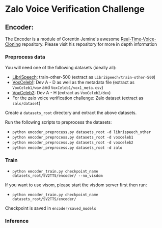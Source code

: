 # Zalo Voice Verification Challenge

## Encoder:
The Encoder is a module of Corentin Jemine's awesome [Real-Time-Voice-Cloning](https://github.com/CorentinJ/Real-Time-Voice-Cloning) repository. Please visit his repository for more in depth information

### Preprocess data
You will need one of the following datasets (ideally all):
- [LibriSpeech](http://www.openslr.org/12/): train-other-500 (extract as `LibriSpeech/train-other-500`)
- [VoxCeleb1](http://www.robots.ox.ac.uk/~vgg/data/voxceleb/vox1.html): Dev A - D as well as the metadata file (extract as `VoxCeleb1/wav` and `VoxCeleb1/vox1_meta.csv`)
- [VoxCeleb2](http://www.robots.ox.ac.uk/~vgg/data/voxceleb/vox2.html): Dev A - H (extract as `VoxCeleb2/dev`)
- For the zalo voice verification challenge: Zalo dataset (extract as `zalo/dataset`)

Create a `datasets_root` directory and extract the above datasets.

Run the following scripts to preprocess the datasets:

- `python encoder_preprocess.py datasets_root -d librispeech_other` 
- `python encoder_preprocess.py datasets_root -d voxceleb1`
- `python encoder_preprocess.py datasets_root -d voxceleb2`
- `python encoder_preprocess.py datasets_root -d zalo`

### Train
- `python encoder_train.py checkpoint_name datasets_root/SV2TTS/encoder/ --no_visdom`

If you want to use visom, please start the visdom server first then run:
- `python encoder_train.py checkpoint_name datasets_root/SV2TTS/encoder/`

Checkpoint is saved in `encoder/saved_models`

### Inference
